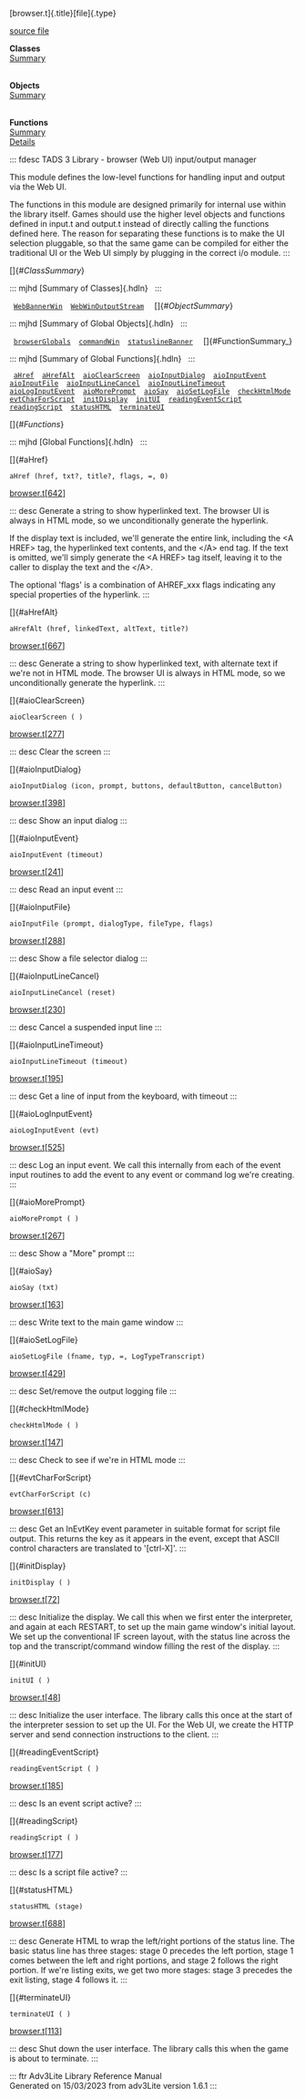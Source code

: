 [browser.t]{.title}[file]{.type}

[source file](../source/browser.t.html)

**Classes**\
[Summary](#_ClassSummary_)\
 

**Objects**\
[Summary](#_ObjectSummary_)\
 

**Functions**\
[Summary](#_FunctionSummary_)\
[Details](#_Functions_)

::: fdesc
TADS 3 Library - browser (Web UI) input/output manager

This module defines the low-level functions for handling input and
output via the Web UI.

The functions in this module are designed primarily for internal use
within the library itself. Games should use the higher level objects and
functions defined in input.t and output.t instead of directly calling
the functions defined here. The reason for separating these functions is
to make the UI selection pluggable, so that the same game can be
compiled for either the traditional UI or the Web UI simply by plugging
in the correct i/o module.
:::

[]{#_ClassSummary_}

::: mjhd
[Summary of Classes]{.hdln}  
:::

` `[`WebBannerWin`](../object/WebBannerWin.html)`  `[`WebWinOutputStream`](../object/WebWinOutputStream.html)`  `
[]{#_ObjectSummary_}

::: mjhd
[Summary of Global Objects]{.hdln}  
:::

` `[`browserGlobals`](../object/browserGlobals.html)`  `[`commandWin`](../object/commandWin.html)`  `[`statuslineBanner`](../object/statuslineBanner.html)`  `
[]{#FunctionSummary_}

::: mjhd
[Summary of Global Functions]{.hdln}  
:::

` `[`aHref`](#aHref)`  `[`aHrefAlt`](#aHrefAlt)`  `[`aioClearScreen`](#aioClearScreen)`  `[`aioInputDialog`](#aioInputDialog)`  `[`aioInputEvent`](#aioInputEvent)`  `[`aioInputFile`](#aioInputFile)`  `[`aioInputLineCancel`](#aioInputLineCancel)`  `[`aioInputLineTimeout`](#aioInputLineTimeout)`  `[`aioLogInputEvent`](#aioLogInputEvent)`  `[`aioMorePrompt`](#aioMorePrompt)`  `[`aioSay`](#aioSay)`  `[`aioSetLogFile`](#aioSetLogFile)`  `[`checkHtmlMode`](#checkHtmlMode)`  `[`evtCharForScript`](#evtCharForScript)`  `[`initDisplay`](#initDisplay)`  `[`initUI`](#initUI)`  `[`readingEventScript`](#readingEventScript)`  `[`readingScript`](#readingScript)`  `[`statusHTML`](#statusHTML)`  `[`terminateUI`](#terminateUI)`  `

[]{#_Functions_}

::: mjhd
[Global Functions]{.hdln}  
:::

[]{#aHref}

`aHref (href, txt?, title?, flags, =, 0)`

[browser.t](../file/browser.t.html)\[[642](../source/browser.t.html#642)\]

::: desc
Generate a string to show hyperlinked text. The browser UI is always in
HTML mode, so we unconditionally generate the hyperlink.

If the display text is included, we\'ll generate the entire link,
including the \<A HREF\> tag, the hyperlinked text contents, and the
\</A\> end tag. If the text is omitted, we\'ll simply generate the \<A
HREF\> tag itself, leaving it to the caller to display the text and the
\</A\>.

The optional \'flags\' is a combination of AHREF_xxx flags indicating
any special properties of the hyperlink.
:::

[]{#aHrefAlt}

`aHrefAlt (href, linkedText, altText, title?)`

[browser.t](../file/browser.t.html)\[[667](../source/browser.t.html#667)\]

::: desc
Generate a string to show hyperlinked text, with alternate text if
we\'re not in HTML mode. The browser UI is always in HTML mode, so we
unconditionally generate the hyperlink.
:::

[]{#aioClearScreen}

`aioClearScreen ( )`

[browser.t](../file/browser.t.html)\[[277](../source/browser.t.html#277)\]

::: desc
Clear the screen
:::

[]{#aioInputDialog}

`aioInputDialog (icon, prompt, buttons, defaultButton, cancelButton)`

[browser.t](../file/browser.t.html)\[[398](../source/browser.t.html#398)\]

::: desc
Show an input dialog
:::

[]{#aioInputEvent}

`aioInputEvent (timeout)`

[browser.t](../file/browser.t.html)\[[241](../source/browser.t.html#241)\]

::: desc
Read an input event
:::

[]{#aioInputFile}

`aioInputFile (prompt, dialogType, fileType, flags)`

[browser.t](../file/browser.t.html)\[[288](../source/browser.t.html#288)\]

::: desc
Show a file selector dialog
:::

[]{#aioInputLineCancel}

`aioInputLineCancel (reset)`

[browser.t](../file/browser.t.html)\[[230](../source/browser.t.html#230)\]

::: desc
Cancel a suspended input line
:::

[]{#aioInputLineTimeout}

`aioInputLineTimeout (timeout)`

[browser.t](../file/browser.t.html)\[[195](../source/browser.t.html#195)\]

::: desc
Get a line of input from the keyboard, with timeout
:::

[]{#aioLogInputEvent}

`aioLogInputEvent (evt)`

[browser.t](../file/browser.t.html)\[[525](../source/browser.t.html#525)\]

::: desc
Log an input event. We call this internally from each of the event input
routines to add the event to any event or command log we\'re creating.
:::

[]{#aioMorePrompt}

`aioMorePrompt ( )`

[browser.t](../file/browser.t.html)\[[267](../source/browser.t.html#267)\]

::: desc
Show a \"More\" prompt
:::

[]{#aioSay}

`aioSay (txt)`

[browser.t](../file/browser.t.html)\[[163](../source/browser.t.html#163)\]

::: desc
Write text to the main game window
:::

[]{#aioSetLogFile}

`aioSetLogFile (fname, typ, =, LogTypeTranscript)`

[browser.t](../file/browser.t.html)\[[429](../source/browser.t.html#429)\]

::: desc
Set/remove the output logging file
:::

[]{#checkHtmlMode}

`checkHtmlMode ( )`

[browser.t](../file/browser.t.html)\[[147](../source/browser.t.html#147)\]

::: desc
Check to see if we\'re in HTML mode
:::

[]{#evtCharForScript}

`evtCharForScript (c)`

[browser.t](../file/browser.t.html)\[[613](../source/browser.t.html#613)\]

::: desc
Get an InEvtKey event parameter in suitable format for script file
output. This returns the key as it appears in the event, except that
ASCII control characters are translated to \'\[ctrl-X\]\'.
:::

[]{#initDisplay}

`initDisplay ( )`

[browser.t](../file/browser.t.html)\[[72](../source/browser.t.html#72)\]

::: desc
Initialize the display. We call this when we first enter the
interpreter, and again at each RESTART, to set up the main game
window\'s initial layout. We set up the conventional IF screen layout,
with the status line across the top and the transcript/command window
filling the rest of the display.
:::

[]{#initUI}

`initUI ( )`

[browser.t](../file/browser.t.html)\[[48](../source/browser.t.html#48)\]

::: desc
Initialize the user interface. The library calls this once at the start
of the interpreter session to set up the UI. For the Web UI, we create
the HTTP server and send connection instructions to the client.
:::

[]{#readingEventScript}

`readingEventScript ( )`

[browser.t](../file/browser.t.html)\[[185](../source/browser.t.html#185)\]

::: desc
Is an event script active?
:::

[]{#readingScript}

`readingScript ( )`

[browser.t](../file/browser.t.html)\[[177](../source/browser.t.html#177)\]

::: desc
Is a script file active?
:::

[]{#statusHTML}

`statusHTML (stage)`

[browser.t](../file/browser.t.html)\[[688](../source/browser.t.html#688)\]

::: desc
Generate HTML to wrap the left/right portions of the status line. The
basic status line has three stages: stage 0 precedes the left portion,
stage 1 comes between the left and right portions, and stage 2 follows
the right portion. If we\'re listing exits, we get two more stages:
stage 3 precedes the exit listing, stage 4 follows it.
:::

[]{#terminateUI}

`terminateUI ( )`

[browser.t](../file/browser.t.html)\[[113](../source/browser.t.html#113)\]

::: desc
Shut down the user interface. The library calls this when the game is
about to terminate.
:::

::: ftr
Adv3Lite Library Reference Manual\
Generated on 15/03/2023 from adv3Lite version 1.6.1
:::

